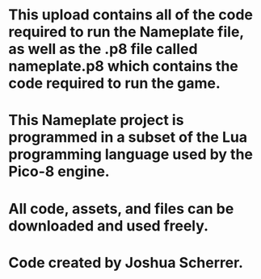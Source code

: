 # This upload contains all of the code required to run the Nameplate file, as well as the .p8 file called nameplate.p8 which contains the code required to run the game.

# This Nameplate project is programmed in a subset of the Lua programming language used by the Pico-8 engine.

# All code, assets, and files can be downloaded and used freely.

# Code created by Joshua Scherrer.
